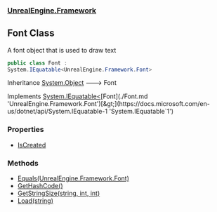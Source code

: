 ### [UnrealEngine.Framework](./UnrealEngine-Framework.md 'UnrealEngine.Framework')
## Font Class
A font object that is used to draw text  
```csharp
public class Font :
System.IEquatable<UnrealEngine.Framework.Font>
```
Inheritance [System.Object](https://docs.microsoft.com/en-us/dotnet/api/System.Object 'System.Object') &#129106; Font  

Implements [System.IEquatable&lt;](https://docs.microsoft.com/en-us/dotnet/api/System.IEquatable-1 'System.IEquatable`1')[Font](./Font.md 'UnrealEngine.Framework.Font')[&gt;](https://docs.microsoft.com/en-us/dotnet/api/System.IEquatable-1 'System.IEquatable`1')  
### Properties
- [IsCreated](./Font-IsCreated.md 'UnrealEngine.Framework.Font.IsCreated')
### Methods
- [Equals(UnrealEngine.Framework.Font)](./Font-Equals(Font).md 'UnrealEngine.Framework.Font.Equals(UnrealEngine.Framework.Font)')
- [GetHashCode()](./Font-GetHashCode().md 'UnrealEngine.Framework.Font.GetHashCode()')
- [GetStringSize(string, int, int)](./Font-GetStringSize(string_int_int).md 'UnrealEngine.Framework.Font.GetStringSize(string, int, int)')
- [Load(string)](./Font-Load(string).md 'UnrealEngine.Framework.Font.Load(string)')
